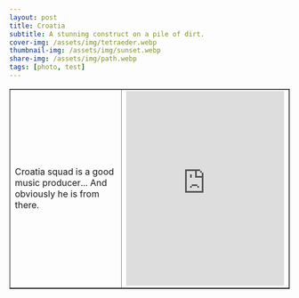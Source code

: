 ```yaml
---
layout: post
title: Croatia
subtitle: A stunning construct on a pile of dirt.
cover-img: /assets/img/tetraeder.webp
thumbnail-img: /assets/img/sunset.webp
share-img: /assets/img/path.webp
tags: [photo, test]
---
```




<table border="1" style="border-collapse: collapse; width: 100%;">
<tbody>
<tr>
<td style="width: 40%;">
<div>
Croatia squad is a good music producer... And obviously he is from there.
</div>
</td>
<td style="width: 60%;">
<iframe src="https://www.google.com/maps/embed?pb=!1m14!1m8!1m3!1d5833395.52677174!2d16.406476!3d44.446747!3m2!1i1024!2i768!4f13.1!3m3!1m2!1s0x133441080add95ed%3A0xa0f3c024e1661b7f!2sCroatia!5e0!3m2!1sen!2sde!4v1619804407128!5m2!1sen!2sde" width="100%" height="350" style="border:0;" allowfullscreen="" loading="lazy"></iframe>
</td>
</tr>
</tbody>
</table>